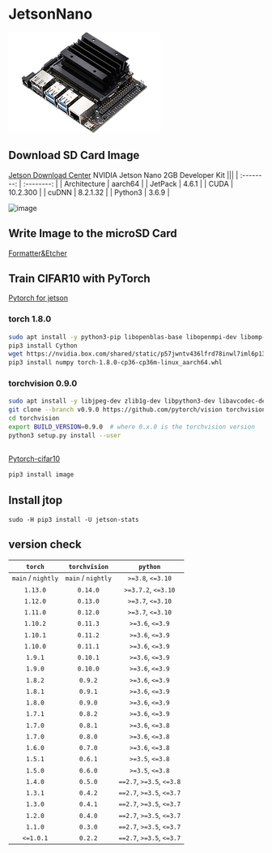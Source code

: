 # JetsonNano
<img src= "https://github.com/bert13069598/JetsonNano/blob/master/JetsonNano.png">

## Download SD Card Image
[Jetson Download Center](https://developer.nvidia.com/embedded/downloads)
NVIDIA Jetson Nano 2GB Developer Kit
|||
| :--------: | :--------: |
| Architecture | aarch64 |
| JetPack | 4.6.1 |
| CUDA | 10.2.300 |
| cuDNN | 8.2.1.32 |
| Python3 | 3.6.9 |

![image](https://user-images.githubusercontent.com/89738612/228831090-748374bd-1893-4f35-809d-5d5e2505e58c.png)


## Write Image to the microSD Card
[Formatter&Etcher](https://developer.nvidia.com/embedded/learn/get-started-jetson-nano-2gb-devkit#write)

<!--
## Install Anaconda
wget http://github.com/seibert/jetconda/releases/download/v1.0.0-tx2/Jetconda3-1.0.0-Linux-aarch64.sh
-->

## Train CIFAR10 with PyTorch
[Pytorch for jetson](https://forums.developer.nvidia.com/t/pytorch-for-jetson/72048)
### torch 1.8.0
```bash
sudo apt install -y python3-pip libopenblas-base libopenmpi-dev libomp-dev
pip3 install Cython
wget https://nvidia.box.com/shared/static/p57jwntv436lfrd78inwl7iml6p13fzh.whl -O torch-1.8.0-cp36-cp36m-linux_aarch64.whl
pip3 install numpy torch-1.8.0-cp36-cp36m-linux_aarch64.whl
```
### torchvision 0.9.0
```bash
sudo apt install -y libjpeg-dev zlib1g-dev libpython3-dev libavcodec-dev libavformat-dev libswscale-dev git
git clone --branch v0.9.0 https://github.com/pytorch/vision torchvision   # see below for version of torchvision to download
cd torchvision
export BUILD_VERSION=0.9.0  # where 0.x.0 is the torchvision version  
python3 setup.py install --user
```
##
[Pytorch-cifar10](https://github.com/kuangliu/pytorch-cifar)
```bash
pip3 install image
```
## Install jtop
```
sudo -H pip3 install -U jetson-stats
```
## version check



| ``torch``                | ``torchvision``          | ``python``                      |
| :---: | :---: | :---: |
| ``main`` / ``nightly``   | ``main`` / ``nightly``   | ``>=3.8``, ``<=3.10``           |
| ``1.13.0``               | ``0.14.0``               | ``>=3.7.2``, ``<=3.10``         |
| ``1.12.0``               | ``0.13.0``               | ``>=3.7``, ``<=3.10``           |
| ``1.11.0``               | ``0.12.0``               | ``>=3.7``, ``<=3.10``           |
| ``1.10.2``               | ``0.11.3``               | ``>=3.6``, ``<=3.9``            |
| ``1.10.1``               | ``0.11.2``               | ``>=3.6``, ``<=3.9``            |
| ``1.10.0``               | ``0.11.1``               | ``>=3.6``, ``<=3.9``            |
| ``1.9.1``                | ``0.10.1``               | ``>=3.6``, ``<=3.9``            |
| ``1.9.0``                | ``0.10.0``               | ``>=3.6``, ``<=3.9``            |
| ``1.8.2``                | ``0.9.2``                | ``>=3.6``, ``<=3.9``            |
| ``1.8.1``                | ``0.9.1``                | ``>=3.6``, ``<=3.9``            |
| ``1.8.0``                | ``0.9.0``                | ``>=3.6``, ``<=3.9``            |
| ``1.7.1``                | ``0.8.2``                | ``>=3.6``, ``<=3.9``            |
| ``1.7.0``                | ``0.8.1``                | ``>=3.6``, ``<=3.8``            |
| ``1.7.0``                | ``0.8.0``                | ``>=3.6``, ``<=3.8``            |
| ``1.6.0``                | ``0.7.0``                | ``>=3.6``, ``<=3.8``            |
| ``1.5.1``                | ``0.6.1``                | ``>=3.5``, ``<=3.8``            |
| ``1.5.0``                | ``0.6.0``                | ``>=3.5``, ``<=3.8``            |
| ``1.4.0``                | ``0.5.0``                | ``==2.7``, ``>=3.5``, ``<=3.8`` |
| ``1.3.1``                | ``0.4.2``                | ``==2.7``, ``>=3.5``, ``<=3.7`` |
| ``1.3.0``                | ``0.4.1``                | ``==2.7``, ``>=3.5``, ``<=3.7`` |
| ``1.2.0``                | ``0.4.0``                | ``==2.7``, ``>=3.5``, ``<=3.7`` |
| ``1.1.0``                | ``0.3.0``                | ``==2.7``, ``>=3.5``, ``<=3.7`` |
| ``<=1.0.1``              | ``0.2.2``                | ``==2.7``, ``>=3.5``, ``<=3.7`` |
